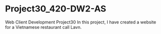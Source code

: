 # Project30_420-DW2-AS
Web Client Development Project30
In this project, I have created a website for a Vietnamese restaurant call Lavn.